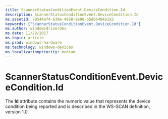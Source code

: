 ```yaml
---
title: ScannerStatusConditionEvent.DeviceCondition.Id
description: ScannerStatusConditionEvent.DeviceCondition.Id
ms.assetid: 79544ef4-639e-4958-9e98-b5db6484e1a2
keywords: ["ScannerStatusConditionEvent.DeviceCondition.Id"]
ms.author: windowsdriverdev
ms.date: 11/28/2017
ms.topic: article
ms.prod: windows-hardware
ms.technology: windows-devices
ms.localizationpriority: medium
---
```


# ScannerStatusConditionEvent.DeviceCondition.Id


The **Id** attribute contains the numeric value that represents the device condition being reported and is described in the WS-SCAN definition, version 1.0.

 

 





